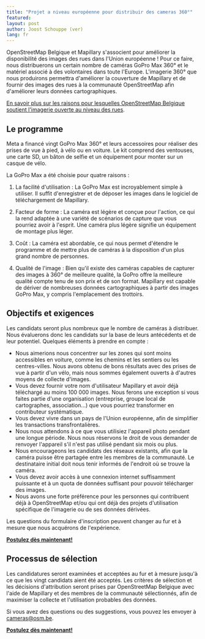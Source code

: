 ```yaml
---
title: "Projet a niveau européenne pour distribuir des cameras 360°"
featured:
layout: post
author: Joost Schouppe (ver)
lang: fr
---
```


OpenStreetMap Belgique et Mapillary s'associent pour améliorer la disponibilité des images des rues dans l'Union européenne ! Pour ce faire, nous distribuerons un certain nombre de caméras GoPro Max 360° et le matériel associé à des volontaires dans toute l'Europe. L'imagerie 360° que nous produirons permettra d'améliorer la couverture de Mapillary et de fournir des images des rues à la communauté OpenStreetMap afin d'améliorer leurs données cartographiques.

[En savoir plus sur les raisons pour lesquelles OpenStreetMap Belgique soutient l'imagerie ouverte au niveau des rues](https://openstreetmap.be/en/projects/streetlevelimagery.html).



## Le programme

Meta a financé vingt GoPro Max 360° et leurs accessoires pour réaliser des prises de vue à pied, à vélo ou en voiture. Le kit comprend des ventouses, une carte SD, un bâton de selfie et un équipement pour monter sur un casque de vélo.

La GoPro Max a été choisie pour quatre raisons :

1. La facilité d'utilisation : La GoPro Max est incroyablement simple à utiliser. Il suffit d'enregistrer et de déposer les images dans le logiciel de téléchargement de Mapillary.

2. Facteur de forme : La caméra est légère et conçue pour l'action, ce qui la rend adaptée à une variété de scénarios de capture que vous pourriez avoir à l'esprit. Une caméra plus légère signifie un équipement de montage plus léger.	

3. Coût : La caméra est abordable, ce qui nous permet d'étendre le programme et de mettre plus de caméras à la disposition d'un plus grand nombre de personnes.

4. Qualité de l'image : Bien qu'il existe des caméras capables de capturer des images à 360° de meilleure qualité, la GoPro offre la meilleure qualité compte tenu de son prix et de son format. Mapillary est capable de dériver de nombreuses données cartographiques à partir des images GoPro Max, y compris l'emplacement des trottoirs.


## Objectifs et exigences

Les candidats seront plus nombreux que le nombre de caméras à distribuer.  Nous évaluerons donc les candidats sur la base de leurs antécédents et de leur potentiel. Quelques éléments à prendre en compte :

* Nous aimerions nous concentrer sur les zones qui sont moins accessibles en voiture, comme les chemins et les sentiers ou les centres-villes. Nous avons obtenu de bons résultats avec des prises de vue à partir d'un vélo, mais nous sommes également ouverts à d'autres moyens de collecte d'images.
* Vous devez fournir votre nom d'utilisateur Mapillary et avoir déjà téléchargé au moins 100 000 images. Nous ferons une exception si vous faites partie d'une organisation (entreprise, groupe local de cartographes, association…) que vous pourriez transformer en contributeur systématique.
* Vous devez vivre dans un pays de l'Union européenne, afin de simplifier les transactions transfrontalières.
* Nous nous attendons à ce que vous utilisiez l'appareil photo pendant une longue période. Nous nous réservons le droit de vous demander de renvoyer l'appareil s'il n'est pas utilisé pendant six mois ou plus.
* Nous encourageons les candidats des réseaux existants, afin que la caméra puisse être partagée entre les membres de la communauté. Le destinataire initial doit nous tenir informés de l'endroit où se trouve la caméra.
* Vous devez avoir accès à une connexion internet suffisamment puissante et à un quota de données suffisant pour pouvoir télécharger des images.
* Nous avons une forte préférence pour les personnes qui contribuent déjà à OpenStreetMap et/ou qui ont déjà des projets d'utilisation spécifique de l'imagerie ou de ses données dérivées.

Les questions du formulaire d'inscription peuvent changer au fur et à mesure que nous acquérons de l'expérience.

**[Postulez dès maintenant!](https://docs.google.com/forms/d/1jFYd4ppsCCoqEELX3_Aii5gnXsMAoNTzVr1yLwKOy5Y/edit)**


## Processus de sélection

Les candidatures seront examinées et acceptées au fur et à mesure jusqu'à ce que les vingt candidats aient été acceptés. Les critères de sélection et les décisions d'attribution seront prises par OpenStreetMap Belgique avec l'aide de Mapillary et des membres de la communauté sélectionnés, afin de maximiser la collecte et l'utilisation probables des données.

Si vous avez des questions ou des suggestions, vous pouvez les envoyer à [cameras@osm.be](mailto:cameras@osm.be).

**[Postulez dès maintenant!](https://docs.google.com/forms/d/1jFYd4ppsCCoqEELX3_Aii5gnXsMAoNTzVr1yLwKOy5Y/edit)**
